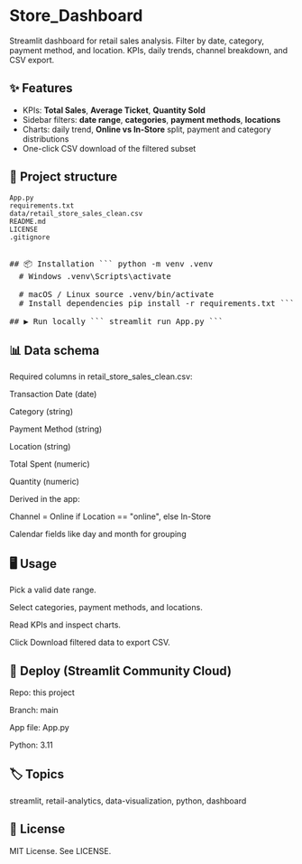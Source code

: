 # Store_Dashboard 
Streamlit dashboard for retail sales analysis. Filter by date, category, payment method, and location. KPIs, daily trends, channel breakdown, and CSV export.

## ✨ Features

- KPIs: **Total Sales**, **Average Ticket**, **Quantity Sold**
- Sidebar filters: **date range**, **categories**, **payment methods**, **locations**
- Charts: daily trend, **Online vs In-Store** split, payment and category distributions
- One-click CSV download of the filtered subset

## 🧱 Project structure

`App.py`  
`requirements.txt`  
`data/retail_store_sales_clean.csv`  
`README.md`  
`LICENSE`  
`.gitignore`

<pre> 
## 📦 Installation ``` python -m venv .venv 
  # Windows .venv\Scripts\activate 

  # macOS / Linux source .venv/bin/activate 
  # Install dependencies pip install -r requirements.txt ``` 
  
## ▶️ Run locally ``` streamlit run App.py ``` </pre>

## 📊 Data schema

Required columns in retail_store_sales_clean.csv:

Transaction Date (date)

Category (string)

Payment Method (string)

Location (string)

Total Spent (numeric)

Quantity (numeric)

Derived in the app:

Channel = Online if Location == "online", else In-Store

Calendar fields like day and month for grouping

## 🖥️ Usage

Pick a valid date range.

Select categories, payment methods, and locations.

Read KPIs and inspect charts.

Click Download filtered data to export CSV.

## 🚀 Deploy (Streamlit Community Cloud)

Repo: this project

Branch: main

App file: App.py

Python: 3.11

## 🏷️ Topics

streamlit, retail-analytics, data-visualization, python, dashboard

## 📜 License

MIT License. See LICENSE.

